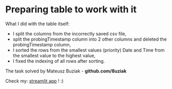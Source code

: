 # Preparing table to work with it

What I did with the table itself:
- I split the columns from the incorrectly saved csv file,
- split the probingTimestamp column into 2 other columns and deleted the probingTimestamp column,
- I sorted the rows from the smallest values (priority) Date and Time from the smallest value to the highest value,
- I fixed the indexing of all rows after sorting.

The task solved by Mateusz Buziak - **github.com/8uziak**

Check my: [streamlit app](https://8uziak-streamlit-app-streamlit-app-10iw8q.streamlitapp.com/) ! :)